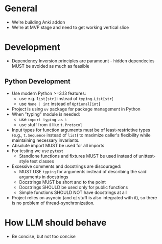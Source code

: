 # General

* We're building Anki addon
* We're at MVP stage and need to get working vertical slice

# Development
* Dependency Inversion principles are paramount - hidden dependecies MUST be avoided as much as feasible
## Python Development
* Use modern Python >=3.13 features:
    * use e.g. `list[str]` instead of `typing.List[str]`
    * use `None | int` instead of `Optional[int]`
* Project is using `uv` package for package management in Python
* When "typing" module is needed:
    * use `import typing as t`
    * use stuff from it like `t.Protocol`
* Input types for function arguments must be of least-restrictive types (e.g., `t.Sequence` instead of `list`) to maximize caller's flexibility while maintaining necessary invariants.
* Absolute import MUST be used for all imports
* For testing we use `pytest`
    * Standlone functions and fixtures MUST be used instead of unittest-style test classes
* Excessive comments and docstrings are discouraged:
    * MUST USE `typing` for arguments instead of describing the said arguments in docstrings
    * Docstrings MUST be short and to the point
    * Docstrings SHOULD be used only for public functions
    * Simple functions SHOULD NOT have docstrings at all
* Project relies on asyncio (and qt stuff is also integrated with it), so there is no problem of thread-synchronization.

# How LLM should behave
* Be concise, but not too concise